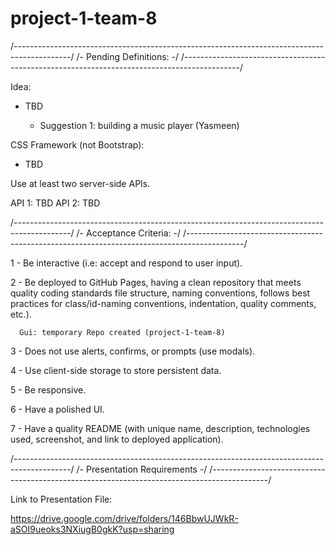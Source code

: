 # project-1-team-8

/--------------------------------------------------------------------------------------------/
/-                                    Pending Definitions:                                  -/
/--------------------------------------------------------------------------------------------/

Idea:

- TBD

    - Suggestion 1: building a music player (Yasmeen)

CSS Framework (not Bootstrap):

- TBD

Use at least two server-side APIs.

API 1: TBD 
API 2: TBD

/--------------------------------------------------------------------------------------------/
/-                                    Acceptance Criteria:                                  -/
/--------------------------------------------------------------------------------------------/

1 - Be interactive (i.e: accept and respond to user input).

2 - Be deployed to GitHub Pages, having a clean repository that meets quality coding standards
    file structure, naming conventions, follows best practices for class/id-naming conventions, 
    indentation, quality comments, etc.).

      Gui: temporary Repo created (project-1-team-8)

3 - Does not use alerts, confirms, or prompts (use modals).

4 - Use client-side storage to store persistent data.

5 - Be responsive.

6 - Have a polished UI.

7 - Have a quality README
    (with unique name, description, technologies used, screenshot, and link to deployed application).

/--------------------------------------------------------------------------------------------/
/-                                    Presentation Requirements                             -/
/--------------------------------------------------------------------------------------------/

Link to Presentation File:

https://drive.google.com/drive/folders/146BbwUJWkR-aSOI9ueoks3NXiugB0gkK?usp=sharing